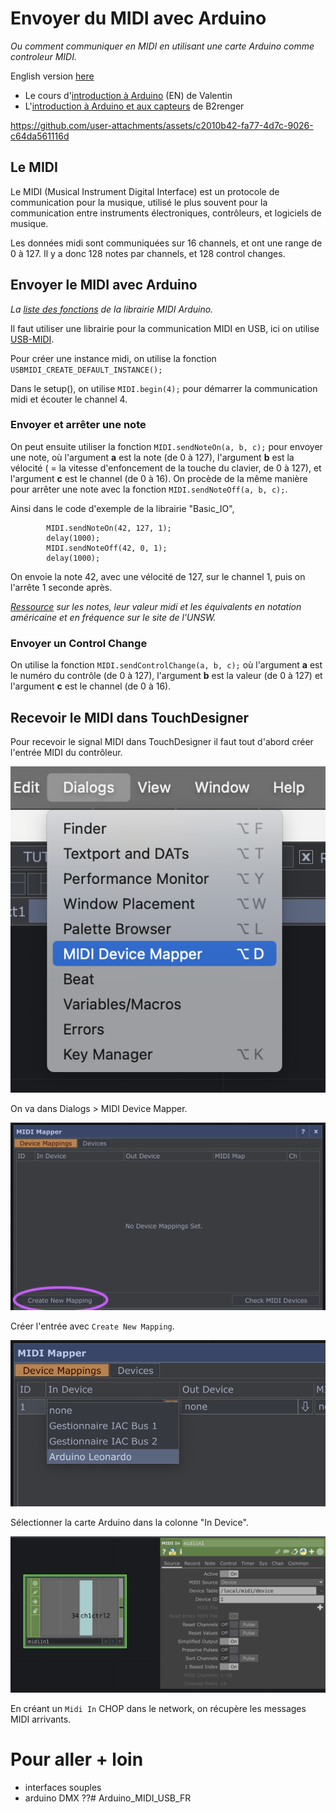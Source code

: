 # Envoyer du MIDI avec Arduino

*Ou comment communiquer en MIDI en utilisant une carte Arduino comme controleur MIDI.*

English version [here](https://github.com/LucieMrc/Arduino_MIDI_USB_EN)

- Le cours d'[introduction à Arduino](https://www.valentindupas.com/courses/arduino/1-_Arduino_from_the_ground_up) (EN) de Valentin 
- L'[introduction à Arduino et aux capteurs](https://github.com/b2renger/Introduction_Arduino) de B2renger

https://github.com/user-attachments/assets/c2010b42-fa77-4d7c-9026-c64da561116d

## Le MIDI

Le MIDI (Musical Instrument Digital Interface) est un protocole de communication pour la musique, utilisé le plus souvent pour la communication entre instruments électroniques, contrôleurs, et logiciels de musique.

Les données midi sont communiquées sur 16 channels, et ont une range de 0 à 127. Il y a donc 128 notes par channels, et 128 control changes.

## Envoyer le MIDI avec Arduino

*La [liste des fonctions](https://arduinomidilib.sourceforge.net/a00001.html) de la librairie MIDI Arduino.*

Il faut utiliser une librairie pour la communication MIDI en USB, ici on utilise [USB-MIDI](https://github.com/lathoub/Arduino-USBMIDI).

Pour créer une instance midi, on utilise la fonction `USBMIDI_CREATE_DEFAULT_INSTANCE();`

Dans le setup(), on utilise `MIDI.begin(4);` pour démarrer la communication midi et écouter le channel 4.

### Envoyer et arrêter une note

On peut ensuite utiliser la fonction `MIDI.sendNoteOn(a, b, c);` pour envoyer une note, où l'argument **a** est la note (de 0 à 127), l'argument **b** est la vélocité ( = la vitesse d'enfoncement de la touche du clavier, de 0 à 127), et l'argument **c** est le channel (de 0 à 16).
On procède de la même manière pour arrêter une note avec la fonction `MIDI.sendNoteOff(a, b, c);`.

Ainsi dans le code d'exemple de la librairie "Basic_IO", 
```
        MIDI.sendNoteOn(42, 127, 1);
        delay(1000);
        MIDI.sendNoteOff(42, 0, 1); 
        delay(1000);
```
On envoie la note 42, avec une vélocité de 127, sur le channel 1, puis on l'arrête 1 seconde après.

*[Ressource](https://www.phys.unsw.edu.au/jw/notes.html) sur les notes, leur valeur midi et les équivalents en notation américaine et en fréquence sur le site de l'UNSW.*

### Envoyer un Control Change

On utilise la fonction `MIDI.sendControlChange(a, b, c);` où l'argument **a** est le numéro du contrôle (de 0 à 127), l'argument **b** est la valeur (de 0 à 127) et l'argument **c** est le channel (de 0 à 16). 

<!-- ### Boutons et potentiomètres

### MPR121 // détails

On peut utiliser un MPR121 afin de créer ses propres capteurs capacitifs, -->

## Recevoir le MIDI dans TouchDesigner

Pour recevoir le signal MIDI dans TouchDesigner il faut tout d'abord créer l'entrée MIDI du contrôleur.

![Screenshot de l'interface de TD](./images/screen1.png)

On va dans Dialogs > MIDI Device Mapper.

![Screenshot de l'interface de TD](./images/screen2.png)

Créer l'entrée avec `Create New Mapping`.

![Screenshot de l'interface de TD](./images/screen3.png)

Sélectionner la carte Arduino dans la colonne "In Device".

![Screenshot de l'interface de TD](./images/screen4.png)

En créant un `Midi In` CHOP dans le network, on récupère les messages MIDI arrivants.

# Pour aller + loin

- interfaces souples
- arduino DMX ??# Arduino_MIDI_USB_FR
